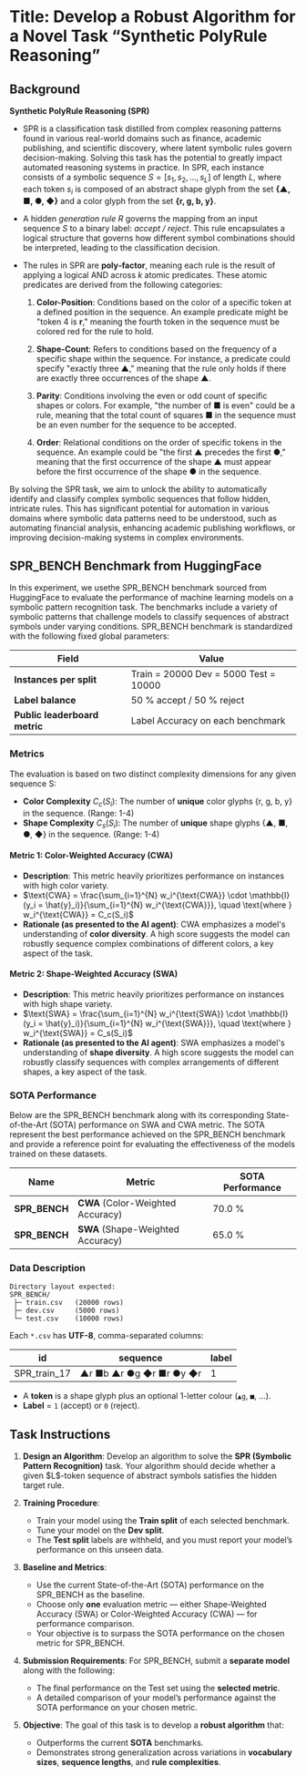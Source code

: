 # Title: Develop a Robust Algorithm for a Novel Task “Synthetic PolyRule Reasoning” 

## Background

**Synthetic PolyRule Reasoning (SPR)**

* SPR  is a classification task distilled from complex reasoning patterns found in various real-world domains such as finance, academic publishing, and scientific discovery, where latent symbolic rules govern decision-making. Solving this task has the potential to greatly impact automated reasoning systems in practice. In SPR, each instance consists of a symbolic sequence $S = [s_1, s_2, \dots, s_L]$ of length $L$, where each token $s_i$ is composed of an abstract shape glyph from the set **{▲, ■, ●, ◆}** and a color glyph from the set **{r, g, b, y}**.


* A hidden *generation rule* $R$ governs the mapping from an input sequence $S$ to a binary label: *accept / reject*. This rule encapsulates a logical structure that governs how different symbol combinations should be interpreted, leading to the classification decision.

* The rules in SPR are **poly‑factor**, meaning each rule is the result of applying a logical AND across $k$ atomic predicates. These atomic predicates are derived from the following categories:
  1. **Color-Position**: Conditions based on the color of a specific token at a defined position in the sequence. An example predicate might be "token 4 is **r**," meaning the fourth token in the sequence must be colored red for the rule to hold.

  2. **Shape-Count**: Refers to conditions based on the frequency of a specific shape within the sequence. For instance, a predicate could specify "exactly three ▲," meaning that the rule only holds if there are exactly three occurrences of the shape ▲.

  3. **Parity**: Conditions involving the even or odd count of specific shapes or colors. For example, "the number of ■ is even" could be a rule, meaning that the total count of squares ■ in the sequence must be an even number for the sequence to be accepted.

  4. **Order**: Relational conditions on the order of specific tokens in the sequence. An example could be "the first ▲ precedes the first ●," meaning that the first occurrence of the shape ▲ must appear before the first occurrence of the shape ● in the sequence.

By solving the SPR task, we aim to unlock the ability to automatically identify and classify complex symbolic sequences that follow hidden, intricate rules. This has significant potential for automation in various domains where symbolic data patterns need to be understood, such as automating financial analysis, enhancing academic publishing workflows, or improving decision-making systems in complex environments.


## SPR_BENCH Benchmark from HuggingFace

In this experiment, we usethe SPR_BENCH benchmark sourced from HuggingFace to evaluate the performance of machine learning models on a symbolic pattern recognition task. The benchmarks include a variety of symbolic patterns that challenge models to classify sequences of abstract symbols under varying conditions. SPR_BENCH benchmark is standardized with the following fixed global parameters:


| Field                         | Value                                 |
| ----------------------------- | ------------------------------------- |
| **Instances per split**       | Train = 20000 Dev = 5000 Test = 10000 |
| **Label balance**             | 50 % accept / 50 % reject             |
| **Public leaderboard metric** | Label Accuracy on each benchmark      |


### Metrics

The evaluation is based on two distinct complexity dimensions for any given sequence S:
* **Color Complexity**  $C_c(S_i)$: The number of **unique** color glyphs {r, g, b, y} in the sequence. (Range: 1-4)
* **Shape Complexity** $C_s(S_i)$: The number of **unique** shape glyphs {▲, ■, ●, ◆} in the sequence. (Range: 1-4)  

#### **Metric 1: Color-Weighted Accuracy (CWA)**

* **Description**: This metric heavily prioritizes performance on instances with high color variety.  
* $\text{CWA} = \frac{\sum_{i=1}^{N} w_i^{\text{CWA}} \cdot \mathbb{I}(y_i = \hat{y}_i)}{\sum_{i=1}^{N} w_i^{\text{CWA}}}, \quad \text{where } w_i^{\text{CWA}} = C_c(S_i)$ 
* **Rationale (as presented to the AI agent)**: CWA emphasizes a model's understanding of **color diversity**. A high score suggests the model can robustly  sequence complex combinations of different colors, a key aspect of the task.

#### **Metric 2: Shape-Weighted Accuracy (SWA)**

* **Description**: This metric heavily prioritizes performance on instances with high shape variety.  
* $\text{SWA} = \frac{\sum_{i=1}^{N} w_i^{\text{SWA}} \cdot \mathbb{I}(y_i = \hat{y}_i)}{\sum_{i=1}^{N} w_i^{\text{SWA}}}, \quad \text{where } w_i^{\text{SWA}} = C_s(S_i)$
* **Rationale (as presented to the AI agent)**: SWA emphasizes a model's understanding of **shape diversity**. A high score suggests the model can robustly classify sequences with complex arrangements of different shapes, a key aspect of the task.

### SOTA Performance 

Below are the SPR_BENCH benchmark along with its corresponding State-of-the-Art (SOTA) performance on SWA and CWA metric. The SOTA represent the best performance achieved on the SPR_BENCH benchmark and provide a reference point for evaluating the effectiveness of the models trained on these datasets.

| Name          | Metric                            | SOTA Performance |
| ------------- | --------------------------------- | ---------------- |
| **SPR_BENCH** | **CWA** (Color-Weighted Accuracy) | 70.0 %           |
| **SPR_BENCH** | **SWA** (Shape-Weighted Accuracy) | 65.0 %           |



### **Data Description**

```
Directory layout expected:
SPR_BENCH/
 ├─ train.csv   (20000 rows)
 ├─ dev.csv     (5000 rows)
 └─ test.csv    (10000 rows)

```

Each `*.csv` has **UTF-8**, comma-separated columns:

| id           | sequence                 | label |
| ------------ | ------------------------ | ----- |
| SPR_train_17 | ▲r ■b ▲r ●g ◆r ■r ●y ◆r | 1     |

* A **token** is a shape glyph plus an optional 1-letter colour (`▲g`, `■`, …).
* **Label** = `1` (accept) or `0` (reject).


## Task Instructions

1. **Design an Algorithm**: Develop an algorithm to solve the **SPR (Symbolic Pattern Recognition)** task. Your algorithm should decide whether a given \$L\$-token sequence of abstract symbols satisfies the hidden target rule.

2. **Training Procedure**:

   * Train your model using the **Train split** of each selected benchmark.
   * Tune your model on the **Dev split**.
   * The **Test split** labels are withheld, and you must report your model’s performance on this unseen data.

3. **Baseline and Metrics**:
   * Use the current State-of-the-Art (SOTA) performance on the SPR_BENCH as the baseline.
   * Choose only **one** evaluation metric — either Shape-Weighted Accuracy (SWA) or Color-Weighted Accuracy (CWA) — for performance comparison.
   * Your objective is to surpass the SOTA performance on the chosen metric for SPR_BENCH.

4. **Submission Requirements**: For SPR_BENCH, submit a **separate model** along with the following:

   * The final performance on the Test set using the **selected metric**.
   * A detailed comparison of your model’s performance against the SOTA performance on your chosen metric.

5. **Objective**: The goal of this task is to develop a **robust algorithm** that:
   * Outperforms the current **SOTA** benchmarks.
   * Demonstrates strong generalization across variations in **vocabulary sizes**, **sequence lengths**, and **rule complexities**.